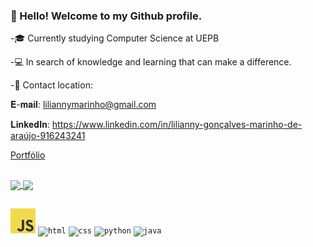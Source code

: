 ### 👋 Hello! Welcome to my Github profile.

-🎓 Currently studying Computer Science at UEPB

-💻 In search of knowledge and learning that can make a difference.

-📱 Contact location:

𝐄-𝐦𝐚𝐢𝐥: liliannymarinho@gmail.com

𝐋𝐢𝐧𝐤𝐞𝐝𝐈𝐧: https://www.linkedin.com/in/lilianny-gonçalves-marinho-de-araújo-916243241

<div><a href="https://liliannymarinho.github.io/Portifolio/">Portfólio</a></div>

##

<div>
  <a href="https://github.com/LiliannyMarinho">
  <img align="center" src="https://github-readme-stats.vercel.app/api?username=LiliannyMarinho&show_icons=true&include_all_commits=true&theme=dracula&hide_border=true"/>
  <a href="https://github.com/LiliannyMarinho/github-readme-stats">
  <img align="center" src="https://github-readme-stats.vercel.app/api/top-langs/?username=LiliannyMarinho&layout=compact&theme=dracula&hide_border=true" /></a>
</div>
    
##
<code><img height="40" alt="javascript" src="https://raw.githubusercontent.com/github/explore/80688e429a7d4ef2fca1e82350fe8e3517d3494d/topics/javascript/javascript.png"></code>
<code><img height="40" alt="html" src="https://cdn.jsdelivr.net/gh/devicons/devicon@latest/icons/html5/html5-original.svg"/></code>
<code><img height="40" alt="css" src="https://cdn.jsdelivr.net/gh/devicons/devicon@latest/icons/css3/css3-original.svg"/></code>
<code><img height="40" alt="python" src="https://cdn.jsdelivr.net/gh/devicons/devicon@latest/icons/python/python-original.svg"/></code>
<code><img height="40" alt="java" src="https://cdn.jsdelivr.net/gh/devicons/devicon@latest/icons/java/java-original-wordmark.svg"/></code>
